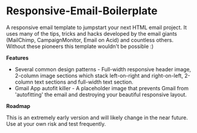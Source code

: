 Responsive-Email-Boilerplate
============================

A responsive email template to jumpstart your next HTML email project. It uses many of the tips, tricks and hacks developed by the email giants (MailChimp, CampaignMonitor, Email on Acid) and countless others. Without these pioneers this template wouldn't be possible :)

**Features**

* Several common design patterns - Full-width responsive header image, 2-column image sections which stack left-on-right and right-on-left, 2-column text sections and full-width text section.
* Gmail App autofit killer - A placeholder image that prevents Gmail from 'autofitting' the email and destroying your beautiful responsive layout. 

**Roadmap**

This is an extremely early version and will likely change in the near future. Use at your own risk and test frequently. 

